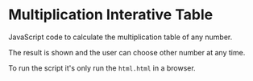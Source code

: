 # Multiplication Interative Table

JavaScript code to calculate the multiplication table of any number.

The result is shown and the user can choose other number at any time.

To run the script it's only run the `html.html` in a browser.